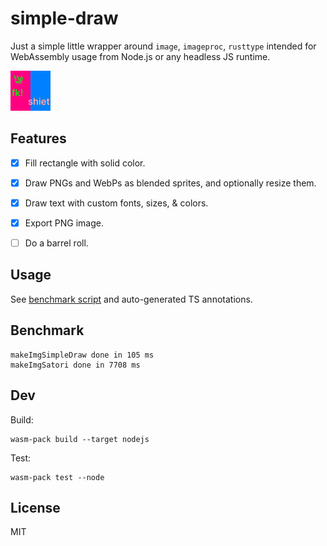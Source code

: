 # simple-draw

Just a simple little wrapper around `image`, `imageproc`, `rusttype` intended for WebAssembly usage from Node.js or any headless JS runtime.

![test image](/simple-draw/tests/test-1.png?raw=true)


## Features

- [x] Fill rectangle with solid color.
- [x] Draw PNGs and WebPs as blended sprites, and optionally resize them.
- [x] Draw text with custom fonts, sizes, & colors.
- [x] Export PNG image.
- [ ] Do a barrel roll.


## Usage

See [benchmark script](/simple-draw/benchmark/index.mjs) and auto-generated TS annotations.


## Benchmark

```
makeImgSimpleDraw done in 105 ms
makeImgSatori done in 7708 ms
```


## Dev

Build:

```
wasm-pack build --target nodejs
```

Test:

```
wasm-pack test --node
```


## License

MIT
